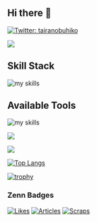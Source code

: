 ## Hi there 👋

[![Twitter: tairanobuhiko](https://img.shields.io/twitter/follow/tairanobuhiko?style=social)](https://twitter.com/tairanobuhiko)

[![](https://komarev.com/ghpvc/?username=tairanobuhiko&style=flat)](https://github.com/antonkomarev/github-profile-views-counter)

## Skill Stack
<img alt="my skills" src="https://skillicons.dev/icons?theme=light&perline=8&i=ruby,rails,js,ts,react,next,jquery,html,css,tailwind,linux,mysql,vite,vercel,supabase,java,spring,php,laravel,docker,cs,dotnet,azure" />

## Available Tools
<img alt="my skills" src="https://skillicons.dev/icons?theme=light&perline=8&i=git,github,vscode,discord,notion,figma,apple,windows" />

![](https://github-profile-summary-cards.vercel.app/api/cards/profile-details?username=tairanobuhiko&theme=moltack)

![](https://github-readme-stats.vercel.app/api?username=tairanobuhiko&count_private=true&show_icons=true&theme=moltack)

[![Top Langs](https://github-readme-stats.vercel.app/api/top-langs/?username=tairanobuhiko&theme=moltack&layout=compact&langs_count=6)](https://github.com/anuraghazra/github-readme-stats)

[![trophy](https://github-profile-trophy.vercel.app/?username=tairanobuhiko&theme=discord)](https://github.com/ryo-ma/github-profile-trophy)

### Zenn Badges
[![Likes](https://badgen.org/img/zenn/no215/likes?style=plastic)](https://zenn.dev/no215)
[![Articles](https://badgen.org/img/zenn/no215/articles?style=plastic)](https://zenn.dev/no215)
[![Scraps](https://badgen.org/img/zenn/no215/scraps?style=plastic)](https://zenn.dev/no215?tab=scraps)

<!--
**tairanobuhiko/tairanobuhiko** is a ✨ _special_ ✨ repository because its `README.md` (this file) appears on your GitHub profile.

Here are some ideas to get you started:

- 🔭 I’m currently working on ...
- 🌱 I’m currently learning ...
- 👯 I’m looking to collaborate on ...
- 🤔 I’m looking for help with ...
- 💬 Ask me about ...
- 📫 How to reach me: ...
- 😄 Pronouns: ...
- ⚡ Fun fact: ...
-->
